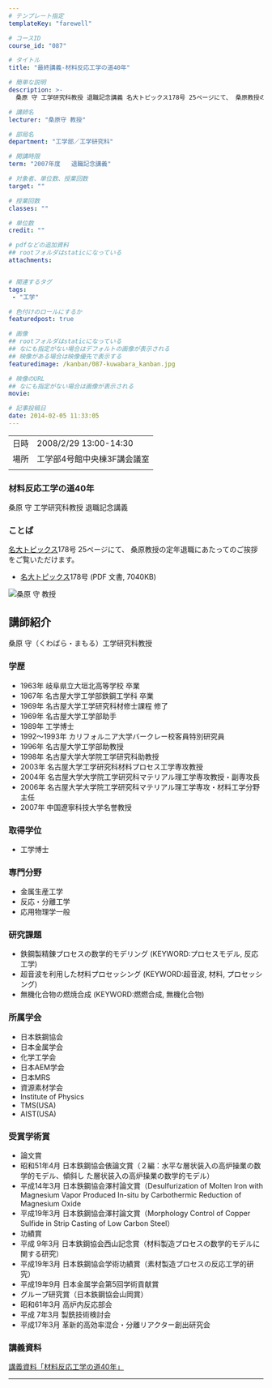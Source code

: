```yaml
---
# テンプレート指定
templateKey: "farewell"

# コースID
course_id: "087"

# タイトル
title: "最終講義-材料反応工学の道40年"

# 簡単な説明
description: >-
  桑原 守 工学研究科教授 退職記念講義 名大トピックス178号 25ページにて、 桑原教授の定年退職にあたってのご挨拶をご覧いただけます。   * 名大トピックス178号 (PDF 文書, 7040KB) ...

# 講師名
lecturer: "桑原守 教授"

# 部局名
department: "工学部／工学研究科"

# 開講時限
term: "2007年度	退職記念講義"

# 対象者、単位数、授業回数
target: ""

# 授業回数
classes: ""

# 単位数
credit: ""

# pdfなどの追加資料
## rootフォルダはstaticになっている
attachments:


# 関連するタグ
tags:
 - "工学"

# 色付けのロールにするか
featuredpost: true

# 画像
## rootフォルダはstaticになっている
## なにも指定がない場合はデフォルトの画像が表示される
## 映像がある場合は映像優先で表示する
featuredimage: /kanban/087-kuwabara_kanban.jpg

# 映像のURL
## なにも指定がない場合は画像が表示される
movie: 

# 記事投稿日
date: 2014-02-05 11:33:05
---
```


|   |   |
|---|---|
| 日時 | 2008/2/29  13:00-14:30 |
| 場所 | 工学部4号館中央棟3F講会議室 |
|   |   |


### 材料反応工学の道40年

桑原 守 工学研究科教授 退職記念講義

### ことば

[名大トピックス](http://www.nagoya-u.ac.jp/about-nu/public-relations/publication/topics-archive.html)178号 25ページにて、 桑原教授の定年退職にあたってのご挨拶をご覧いただけます。

* [名大トピックス](http://www.nagoya-u.ac.jp/about-nu/public-relations/publication/topics-archive.html)178号 (PDF 文書, 7040KB)



![桑原 守 教授](http://ocw.nagoya-u.jp/files/87/kuwabara_kao.jpg) 
## 講師紹介

桑原 守（くわばら・まもる）工学研究科教授

### 学歴

* 1963年  岐阜県立大垣北高等学校 卒業
* 1967年  名古屋大学工学部鉄鋼工学科 卒業
* 1969年  名古屋大学工学研究科材修士課程 修了
* 1969年  名古屋大学工学部助手
* 1989年  工学博士
* 1992〜1993年 カリフォルニア大学バークレー校客員特別研究員
* 1996年  名古屋大学工学部助教授
* 1998年  名古屋大学大学院工学研究科助教授
* 2003年  名古屋大学工学研究科材料プロセス工学専攻教授
* 2004年  名古屋大学大学院工学研究科マテリアル理工学専攻教授・副専攻長
* 2006年  名古屋大学大学院工学研究科マテリアル理工学専攻・材料工学分野主任
* 2007年  中国遼寧科技大学名誉教授

### 取得学位

* 工学博士

### 専門分野

* 金属生産工学
* 反応・分離工学
* 応用物理学一般

### 研究課題

* 鉄鋼製精錬プロセスの数学的モデリング (KEYWORD:プロセスモデル, 反応工学)
* 超音波を利用した材料プロセッシング (KEYWORD:超音波, 材料, プロセッシング)
* 無機化合物の燃焼合成 (KEYWORD:燃燃合成, 無機化合物)

### 所属学会

* 日本鉄鋼協会
* 日本金属学会
* 化学工学会
* 日本AEM学会
* 日本MRS
* 資源素材学会
* Institute of Physics
* TMS(USA)
* AIST(USA)

### 受賞学術賞

* 論文賞
* 昭和51年4月 日本鉄鋼協会俵論文賞（２編：水平な層状装入の高炉操業の数学的モデル、傾斜し た層状装入の高炉操業の数学的モデル）
* 平成14年3月 日本鉄鋼協会澤村論文賞（Desulfurization of Molten Iron with Magnesium Vapor Produced In-situ by Carbothermic Reduction of Magnesium Oxide
* 平成19年3月 日本鉄鋼協会澤村論文賞（Morphology Control of Copper Sulfide in Strip Casting of Low Carbon Steel）
* 功績賞
* 平成 9年3月 日本鉄鋼協会西山記念賞（材料製造プロセスの数学的モデルに関する研究）
* 平成19年3月 日本鉄鋼協会学術功績賞（素材製造プロセスの反応工学的研究）
* 平成19年9月 日本金属学会第5回学術貢献賞
* グループ研究賞（日本鉄鋼協会山岡賞）
* 昭和61年3月 高炉内反応部会
* 平成 7年3月 製銑技術検討会
* 平成17年3月 革新的高効率混合・分離リアクター創出研究会


### 講義資料

[講義資料「材料反応工学の道40年」](http://ocw.nagoya-u.jp/files/87/kuwabara_lect.pdf) 

-----